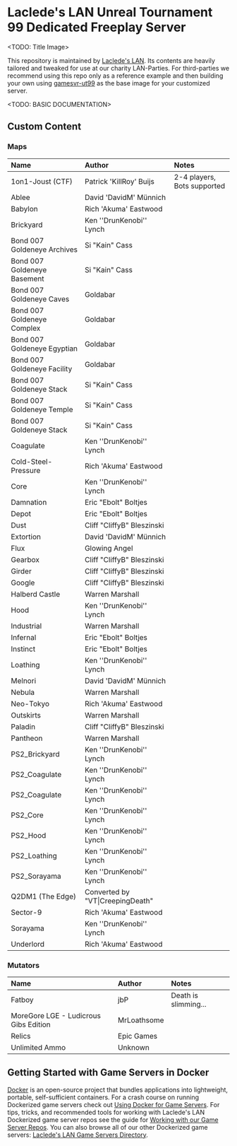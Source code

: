# Laclede's LAN Unreal Tournament 99 Dedicated Freeplay Server

<TODO: Title Image>

This repository is maintained by [Laclede's LAN](https://lacledeslan.com). Its contents are heavily tailored and tweaked for use at our charity LAN-Parties. For third-parties we recommend using this repo only as a reference example and then building your own using [gamesvr-ut99](https://github.com/LacledesLAN/gamesvr-ut99) as the base image for your customized server.

<TODO: BASIC DOCUMENTATION>

## Custom Content

### Maps

| Name                        | Author                           | Notes                       |
| :-------------------------- | :------------------------------- | :-------------------------- |
| 1on1-Joust (CTF)            | Patrick 'KillRoy' Buijs          | 2-4 players, Bots supported |
| Ablee                       | David 'DavidM' Münnich           |  |
| Babylon                     | Rich 'Akuma' Eastwood            |  |
| Brickyard                   | Ken ''DrunKenobi'' Lynch         |  |
| Bond 007 Goldeneye Archives | Si "Kain" Cass                   |  |
| Bond 007 Goldeneye Basement | Si "Kain" Cass                   |  |
| Bond 007 Goldeneye Caves    | Goldabar                         |  |
| Bond 007 Goldeneye Complex  | Goldabar                         |  |
| Bond 007 Goldeneye Egyptian | Goldabar                         |  |
| Bond 007 Goldeneye Facility | Goldabar                         |  |
| Bond 007 Goldeneye Stack    | Si "Kain" Cass                   |  |
| Bond 007 Goldeneye Temple   | Si "Kain" Cass                   |  |
| Bond 007 Goldeneye Stack    | Si "Kain" Cass                   |  |
| Coagulate                   | Ken ''DrunKenobi'' Lynch         |  |
| Cold-Steel-Pressure         | Rich 'Akuma' Eastwood            |  |
| Core                        | Ken ''DrunKenobi'' Lynch         |  |
| Damnation                   | Eric "Ebolt" Boltjes             |  |
| Depot                       | Eric "Ebolt" Boltjes             |  |
| Dust                        | Cliff "CliffyB" Bleszinski       |  |
| Extortion                   | David 'DavidM' Münnich           |  |
| Flux                        | Glowing Angel                    |  |
| Gearbox                     | Cliff "CliffyB" Bleszinski       |  |
| Girder                      | Cliff "CliffyB" Bleszinski       |  |
| Google                      | Cliff "CliffyB" Bleszinski       |  |
| Halberd Castle              | Warren Marshall                  |  |
| Hood                        | Ken ''DrunKenobi'' Lynch         |  |
| Industrial                  | Warren Marshall                  |  |
| Infernal                    | Eric "Ebolt" Boltjes             |  |
| Instinct                    | Eric "Ebolt" Boltjes             |  |
| Loathing                    | Ken ''DrunKenobi'' Lynch         |  |
| Melnori                     | David 'DavidM' Münnich           |  |
| Nebula                      | Warren Marshall                  |  |
| Neo-Tokyo                   | Rich 'Akuma' Eastwood            |  |
| Outskirts                   | Warren Marshall                  |  |
| Paladin                     | Cliff "CliffyB" Bleszinski       |  |
| Pantheon                    | Warren Marshall                  |  |
| PS2_Brickyard               | Ken ''DrunKenobi'' Lynch         |  |
| PS2_Coagulate               | Ken ''DrunKenobi'' Lynch         |  |
| PS2_Coagulate               | Ken ''DrunKenobi'' Lynch         |  |
| PS2_Core                    | Ken ''DrunKenobi'' Lynch         |  |
| PS2_Hood                    | Ken ''DrunKenobi'' Lynch         |  |
| PS2_Loathing                | Ken ''DrunKenobi'' Lynch         |  |
| PS2_Sorayama                | Ken ''DrunKenobi'' Lynch         |  |
| Q2DM1 (The Edge)            | Converted by "VT\|CreepingDeath" |  |
| Sector-9                    | Rich 'Akuma' Eastwood            |  |
| Sorayama                    | Ken ''DrunKenobi'' Lynch         |  |
| Underlord                   | Rich 'Akuma' Eastwood            |  |

### Mutators

| Name                                  | Author                           | Notes                       |
| :------------------------------------ | :------------------------------- | :-------------------------- |
| Fatboy                                | jbP                              | Death is slimming...        |
| MoreGore LGE - Ludicrous Gibs Edition | MrLoathsome                      |  |
| Relics                                | Epic Games                       |  |
| Unlimited Ammo                        | Unknown                          |  |

## Getting Started with Game Servers in Docker

[Docker](https://docs.docker.com/) is an open-source project that bundles applications into lightweight, portable, self-sufficient containers. For a crash course on running Dockerized game servers check out [Using Docker for Game Servers](https://github.com/LacledesLAN/README.1ST/blob/master/GameServers/DockerAndGameServers.md). For tips, tricks, and recommended tools for working with Laclede's LAN Dockerized game server repos see the guide for [Working with our Game Server Repos](https://github.com/LacledesLAN/README.1ST/blob/master/GameServers/WorkingWithOurRepos.md). You can also browse all of our other Dockerized game servers: [Laclede's LAN Game Servers Directory](https://github.com/LacledesLAN/README.1ST/tree/master/GameServers).
